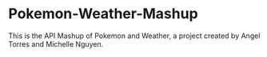 # Pokemon-Weather-Mashup
This is the API Mashup of Pokemon and Weather, a project created by Angel Torres and Michelle Nguyen.
